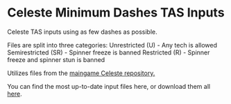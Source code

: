 # Celeste Minimum Dashes TAS Inputs
Celeste TAS inputs using as few dashes as possible.

Files are split into three categories:
  Unrestricted (U) - Any tech is allowed
  Semirestricted (SR) - Spinner freeze is banned
  Restricted (R) - Spinner freeze and spinner stun is banned

Utilizes files from the [maingame Celeste repository.](https://github.com/EuniverseCat/CelesteTAS)

You can find the most up-to-date input files here, or download them all [here](https://github.com/elestrophe/celeste-dashless/archive/refs/heads/master.zip).
